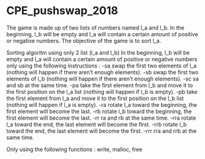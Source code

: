 # CPE_pushswap_2018

The game is made up of two lists of numbers named l_a and l_b.
In the beginning, l_b will be empty and l_a will contain a certain amount of positive or negative numbers.
The objective of the game is to sort l_a.

Sorting algoritm using only 2 list (l_a and l_b)
In the beginning, l_b will be empty and l_a will contain a certain amount of positive or negative numbers
only using the following instructions :
-sa
    swap the first two elements of l_a (nothing will happen if there aren’t enough elements).
-sb
    swap the first two elements of l_b (nothing will happen if there aren’t enough elements).
-sc
    sa and sb at the same time.
-pa
    take the first element from l_b and move it to the first position on the l_a list (nothing will happen if
    l_b is empty).
-pb
    take the first element from l_a and move it to the first position on the l_b list (nothing will happen if
    l_a is empty).
-ra
    rotate l_a toward the beginning, the first element will become the last.
-rb
    rotate l_b toward the beginning, the first element will become the last.
-rr
    ra and rb at the same time.
-rra
    rotate l_a toward the end, the last element will become the first.
-rrb
    rotate l_b toward the end, the last element will become the first.
-rrr
    rra and rrb at the same time.
    
    
 Only using the following functions : write, malloc, free
